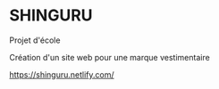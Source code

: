 # SHINGURU

Projet d'école

Création d'un site web pour une marque vestimentaire

https://shinguru.netlify.com/
